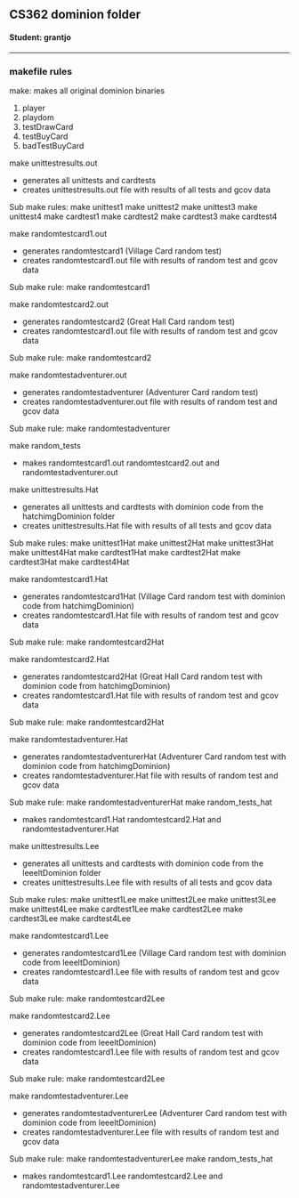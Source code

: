 ## CS362 dominion folder
#### Student: grantjo
---

### makefile rules 

make:
  makes all original dominion binaries
  1. player
  2. playdom
  3. testDrawCard
  4. testBuyCard
  5. badTestBuyCard

make unittestresults.out
  - generates all unittests and cardtests
  - creates unittestresults.out file with results of all tests and gcov data

  Sub make rules:
  make unittest1
  make unittest2
  make unittest3
  make unittest4
  make cardtest1
  make cardtest2
  make cardtest3
  make cardtest4

make randomtestcard1.out
  - generates randomtestcard1 (Village Card random test)
  - creates randomtestcard1.out file with results of random test and gcov data

  Sub make rule: 
  make randomtestcard1

make randomtestcard2.out
  - generates randomtestcard2 (Great Hall Card random test)
  - creates randomtestcard1.out file with results of random test and gcov data
  
  Sub make rule: 
  make randomtestcard2 

make randomtestadventurer.out
  - generates randomtestadventurer (Adventurer Card random test)
  - creates randomtestadventurer.out file with results of random test and gcov data

  Sub make rule: 
  make randomtestadventurer

make random_tests
  - makes randomtestcard1.out randomtestcard2.out and randomtestadventurer.out

make unittestresults.Hat
  - generates all unittests and cardtests with dominion code from
    the hatchimgDominion folder
  - creates unittestresults.Hat file with results of all tests and gcov data

  Sub make rules:
  make unittest1Hat
  make unittest2Hat
  make unittest3Hat
  make unittest4Hat
  make cardtest1Hat
  make cardtest2Hat
  make cardtest3Hat
  make cardtest4Hat

make randomtestcard1.Hat
  - generates randomtestcard1Hat (Village Card random test with dominion code
    from hatchimgDominion)
  - creates randomtestcard1.Hat file with results of random test and gcov data
  
  Sub make rule:
  make randomtestcard2Hat

make randomtestcard2.Hat
  - generates randomtestcard2Hat (Great Hall Card random test with dominion
    code from hatchimgDominion)
  - creates randomtestcard1.Hat file with results of random test and gcov data
  
  Sub make rule:
  make randomtestcard2Hat

make randomtestadventurer.Hat
  - generates randomtestadventurerHat (Adventurer Card random test with
    dominion code from hatchimgDominion)
  - creates randomtestadventurer.Hat file with results of random test and gcov data
  
  Sub make rule:
  make randomtestadventurerHat
make random_tests_hat
  - makes randomtestcard1.Hat randomtestcard2.Hat and randomtestadventurer.Hat

make unittestresults.Lee
  - generates all unittests and cardtests with dominion code from
    the leeeltDominion folder
  - creates unittestresults.Lee file with results of all tests and gcov data

  Sub make rules:
  make unittest1Lee
  make unittest2Lee
  make unittest3Lee
  make unittest4Lee
  make cardtest1Lee
  make cardtest2Lee
  make cardtest3Lee
  make cardtest4Lee

make randomtestcard1.Lee
  - generates randomtestcard1Lee (Village Card random test with dominion code
    from leeeltDominion)
  - creates randomtestcard1.Lee file with results of random test and gcov data
  
  Sub make rule:
  make randomtestcard2Lee

make randomtestcard2.Lee
  - generates randomtestcard2Lee (Great Hall Card random test with dominion
    code from leeeltDominion)
  - creates randomtestcard1.Lee file with results of random test and gcov data
  
  Sub make rule:
  make randomtestcard2Lee

make randomtestadventurer.Lee
  - generates randomtestadventurerLee (Adventurer Card random test with
    dominion code from leeeltDominion)
  - creates randomtestadventurer.Lee file with results of random test and gcov data
  
  Sub make rule:
  make randomtestadventurerLee
make random_tests_hat
  - makes randomtestcard1.Lee randomtestcard2.Lee and randomtestadventurer.Lee
